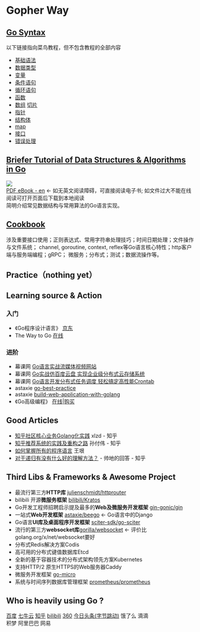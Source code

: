 # Gopher Way

## [Go Syntax](go_syntax)
以下链接指向菜鸟教程，但不包含教程的全部内容
* [基础语法](https://www.runoob.com/go/go-basic-syntax.html)
* [数据类型](https://www.runoob.com/go/go-data-types.html)
* [变量](https://www.runoob.com/go/go-variables.html)
* [条件语句](https://www.runoob.com/go/go-decision-making.html)
* [循环语句](https://www.runoob.com/go/go-loops.html)
* [函数](https://www.runoob.com/go/go-functions.html)
* [数组](https://www.runoob.com/go/go-arrays.html) [切片](https://www.runoob.com/go/go-slice.html)
* [指针](https://www.runoob.com/go/go-pointers.html)
* [结构体](https://www.runoob.com/go/go-structures.html)
* [map](https://www.runoob.com/go/go-map.html)
* [接口](https://www.runoob.com/go/go-interfaces.html)
* [错误处理](https://www.runoob.com/go/go-error-handling.html)

## [Briefer Tutorial of Data Structures & Algorithms in Go](data_structures/go-D&A-briefer-tutorial.md)
![](https://img.shields.io/badge/download-89-brightgreen.svg)  
[PDF eBook - en](data_structures/go-data-structures-and-algorithms.pdf)   <- 如无英文阅读障碍，可直接阅读电子书; 如文件过大不能在线阅读可打开页面后下载到本地阅读   
简明介绍常见数据结构与常用算法的Go语言实现。

## [Cookbook](cookbook/go-briefer-cookbook.md)
涉及重要接口使用；正则表达式、常用字符串处理技巧；时间日期处理；文件操作与文件系统；
channel, goroutine, context, reflex等Go语言核心特性；http客户端与服务端编程；gRPC；
微服务；分布式；测试；数据流操作等。

## Practice（nothing yet）

## Learning source & Action
### 入门
* 《Go程序设计语言》 [京东](https://item.jd.com/12187988.html)
* The Way to Go [在线](https://github.com/Unknwon/the-way-to-go_ZH_CN)  

### 进阶
* 幕课网 [Go语言实战流媒体视频网站](https://coding.imooc.com/learn/list/227.html)
* 幕课网 [Go实战仿百度云盘 实现企业级分布式云存储系统](https://coding.imooc.com/learn/list/323.html) 
* 幕课网 [Go语言开发分布式任务调度 轻松搞定高性能Crontab](https://coding.imooc.com/learn/list/281.html)
* astaxie [go-best-practice](https://github.com/astaxie/go-best-practice)
* astaxie [build-web-application-with-golang](https://github.com/astaxie/build-web-application-with-golang)
* 《Go高级编程》 [在线](https://github.com/chai2010/advanced-go-programming-book)|[购买](https://www.epubit.com/book/detail/40090) 

## Good Articles
* [知乎社区核心业务Golang化实践](https://zhuanlan.zhihu.com/p/48039838) xlzd - 知乎  
* [知乎推荐系统的实践及重构之路](https://zhuanlan.zhihu.com/p/53130925) 孙付伟 - 知乎
* [如何掌握所有的程序语言](http://www.yinwang.org/blog-cn/2017/07/06/master-pl) 王垠   
* [对于递归有没有什么好的理解方法？](https://www.zhihu.com/question/31412436/answer/683820765) - 帅地的回答 - 知乎  

## Third Libs & Frameworks & Awesome Project
* 最流行第三方**HTTP库** [julienschmidt/httprouter](https://github.com/julienschmidt/httprouter)
* bilibili 开源**微服务框架** [bilibili/Kratos](https://github.com/bilibili/kratos)
* Go开发工程师招聘启示提及最多的**Web及微服务开发框架** [gin-gonic/gin](https://github.com/gin-gonic/gin)
* 一站式**Web开发框架** [astaxie/beego](github.com/astaxie/beego) <- Go语言中的Django  
* Go语言**UI库及桌面程序开发框架** [sciter-sdk/go-sciter](https://github.com/sciter-sdk/go-sciter)
* 流行的第三方**websocket库**[gorilla/websocket](https://github.com/gorilla/websocket) <- 评价比golang.org/x/net/websocket要好
* 分布式Redis解决方案Codis
* 高可用的分布式键值数据库Etcd
* 全新的基于容器技术的分布式架构领先方案Kubernetes
* 支持HTTP/2 原生HTTPS的Web服务器Caddy  
* 微服务开发框架 [go-micro](https://github.com/micro/go-micro)
* 系统与时间序列数据库管理框架 [prometheus/prometheus](https://github.com/prometheus/prometheus)


## Who is heavily using Go ?
[百度](https://talent.baidu.com/external/baidu/index.html) 
[七牛云](https://career.qiniu.com/) 
[知乎](https://app.mokahr.com/apply/zhihu/3819) 
[bilibili](https://www.bilibili.com/blackboard/join.html) 
[360](http://hr.360.cn/) 
[今日头条(字节跳动)](https://job.bytedance.com) 
饿了么 
滴滴  
积梦 
阿里巴巴 
网易  
